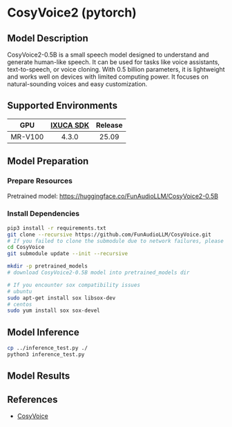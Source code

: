 # CosyVoice2 (pytorch)

## Model Description

CosyVoice2-0.5B is a small speech model designed to understand and generate human-like speech. It can be used for tasks like voice assistants, text-to-speech, or voice cloning. With 0.5 billion parameters, it is lightweight and works well on devices with limited computing power. It focuses on natural-sounding voices and easy customization.

## Supported Environments

| GPU    | [IXUCA SDK](https://gitee.com/deep-spark/deepspark#%E5%A4%A9%E6%95%B0%E6%99%BA%E7%AE%97%E8%BD%AF%E4%BB%B6%E6%A0%88-ixuca) | Release |
| :----: | :----: | :----: |
| MR-V100 | 4.3.0     |  25.09  |

## Model Preparation

### Prepare Resources

Pretrained model: <https://huggingface.co/FunAudioLLM/CosyVoice2-0.5B>

### Install Dependencies

```bash
pip3 install -r requirements.txt
git clone --recursive https://github.com/FunAudioLLM/CosyVoice.git
# If you failed to clone the submodule due to network failures, please run the following command until success
cd CosyVoice
git submodule update --init --recursive

mkdir -p pretrained_models
# download CosyVoice2-0.5B model into pretrained_models dir

# If you encounter sox compatibility issues
# ubuntu
sudo apt-get install sox libsox-dev
# centos
sudo yum install sox sox-devel
```

## Model Inference

```bash
cp ../inference_test.py ./
python3 inference_test.py
```

## Model Results

## References

- [CosyVoice](https://github.com/FunAudioLLM/CosyVoice/commit/0a496c18f78ca993c63f6d880fcc60778bfc85c1)